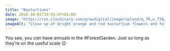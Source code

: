 ```yaml
---
title: "Nasturtiums"
date: 2018-10-01T19:54:47+01:00
image: "https://res.cloudinary.com/growdigital/image/upload/q_70,w_736/v1544353932/nasturtium-43162939240.jpg"
imageAlt: "Close up of bright orange and red nasturtium flowers and foliage"
---
```


You see, you _can_ have annuals in the #ForestGarden. Just so long as they’re on the useful scale 😉
